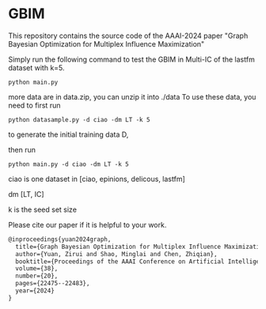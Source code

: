 # GBIM
This repository contains the source code of the AAAI-2024 paper "Graph Bayesian Optimization for Multiplex Influence Maximization"

Simply run the following command to 
test the GBIM in Multi-IC of the lastfm dataset with k=5.   
```
python main.py
```

more data are in data.zip, you can unzip it into ./data
To use these data, you need to first run
```
python datasample.py -d ciao -dm LT -k 5
```
to generate the initial training data D,

then run
```
python main.py -d ciao -dm LT -k 5
```
ciao is one dataset in [ciao, epinions, delicous, lastfm]

dm [LT, IC]

k is the seed set size

Please cite our paper if it is helpful to your work.
```latex
@inproceedings{yuan2024graph,
  title={Graph Bayesian Optimization for Multiplex Influence Maximization},
  author={Yuan, Zirui and Shao, Minglai and Chen, Zhiqian},
  booktitle={Proceedings of the AAAI Conference on Artificial Intelligence},
  volume={38},
  number={20},
  pages={22475--22483},
  year={2024}
}
```
